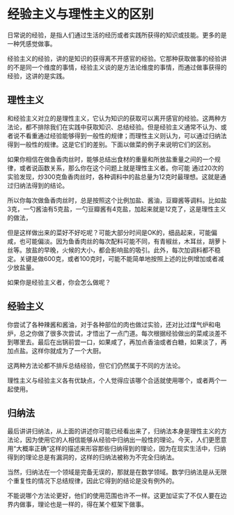 # 经验主义与理性主义的区别

日常说的经验，是指人们通过生活的经历或者实践所获得的知识或技能。更多的是一种凭感觉做事。

经验主义的经验，讲的是知识的获得离不开感官的经验。它那种获取做事的经验讲的不是同一个维度的事情，经验主义谈的是方法论维度的事情，而通过做事获得的经验，这讲的是实践。 

## 理性主义

和经验主义对立的是理性主义，它认为知识的获取可以离开感官的经验。这两种方法论，都不排除我们在实践中获取知识、总结经验。但是经验主义通常不认为、或者说不看重通过经验能够得到一般性的规律；而理性主义则认为，可以通过归纳法得到一般性的规律。这是它们的差别。下面以做菜的例子来说明它们的区别。

如果你相信在做鱼香肉丝时，能够总结出食材的重量和所放盐重量之间的一个规律，或者说函数关系，那么你在这个问题上就是理性主义者。你可能 通过20次的实验发现，炒300克鱼香肉丝时，各种调料中的盐总量为12克时最理想。这就是通过归纳法得到的结论。

所以你每次做鱼香肉丝时，总是按照这个比例加盐、酱油，豆瓣酱等调料。比如盐3克，一勺酱油有5克盐，一勺豆瓣酱有4克盐，加起来就是12克了，这是理性主义的做法，

但是这样做出来的菜好不好吃呢？可能大部分时间是OK的，细品起来，可能偏咸，也可能偏淡。因为鱼香肉丝的每次配料可能不同，有青椒丝，木耳丝，胡萝卜丝等。放盐的早晚，火候的大小，都会影响盐的吸引。此外，每次加调料都不稳定。关键是做600克，或者100克时，可能不能简单地按照上述的比例增加或者减少放盐量。

如果你是经验主义者，你会怎么做呢？

## 经验主义

你尝试了各种辣酱和酱油，对于各种部位的肉也做过实验，还对比过煤气炉和电炉，总之你做了很多次尝试，才悟出了一点门道。每次根据经验做出的菜咸淡差不到哪里去。最后在出锅前尝一口，如果咸了，再加点香油或者白糖，如果淡了，再加点盐。这样你就成为了一个大厨。

这两种方法论都不排斥总结经验，但它们仍然属于不同的方法论。

理性主义与经验主义各有优缺点，个人觉得应该哪个合适就使用哪个，或者两个一起使用。

## 归纳法

最后讲讲归纳法，从上面的讲述你可能已经看出来了，归纳法本身是理性主义的方法论，因为使用它的人相信能够从经验中归纳出一般性的理论。今天，人们更愿意用“大概率正确”这样的描述来形容那些归纳得到的理论，因为在现实生活中，归纳得到的理论总是有漏洞的，这样的归纳法被称为不完全归纳法。

当然，归纳法在一个领域是完备无误的，那就是在数学领域。数学归纳法是从无限个重复性的情况下总结规律，因此它得到的结论是没有例外的。

不能说哪个方法论更好，他们的使用范围也许不一样。这更加证实了不仅人要在边界内做事，理论也是一样的，得在某个框架下做事。





